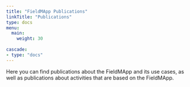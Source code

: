 ```yaml
---
title: "FieldMApp Publications"
linkTitle: "Publications"
type: docs
menu:
  main:
    weight: 30
    
cascade:
- type: "docs"
---
```


Here you can find publications about the FieldMApp and its use cases, as well as publications about activities that are based on the FieldMApp.
